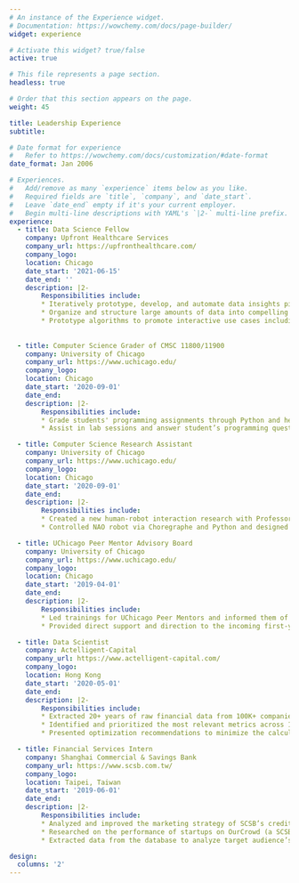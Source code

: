 ```yaml
---
# An instance of the Experience widget.
# Documentation: https://wowchemy.com/docs/page-builder/
widget: experience

# Activate this widget? true/false
active: true

# This file represents a page section.
headless: true

# Order that this section appears on the page.
weight: 45

title: Leadership Experience
subtitle:

# Date format for experience
#   Refer to https://wowchemy.com/docs/customization/#date-format
date_format: Jan 2006

# Experiences.
#   Add/remove as many `experience` items below as you like.
#   Required fields are `title`, `company`, and `date_start`.
#   Leave `date_end` empty if it's your current employer.
#   Begin multi-line descriptions with YAML's `|2-` multi-line prefix.
experience:
  - title: Data Science Fellow
    company: Upfront Healthcare Services
    company_url: https://upfronthealthcare.com/
    company_logo: 
    location: Chicago
    date_start: '2021-06-15'
    date_end: ''
    description: |2-
        Responsibilities include:
        * Iteratively prototype, develop, and automate data insights pipelines for anomaly detection through Microsoft Azure Synapse Analytics and Apache Spark Databricks
        * Organize and structure large amounts of data into compelling reports and dashboards using SQL and Tableau
        * Prototype algorithms to promote interactive use cases including intelligent outreach and dynamic personalization
  
        
  - title: Computer Science Grader of CMSC 11800/11900
    company: University of Chicago
    company_url: https://www.uchicago.edu/
    company_logo: 
    location: Chicago
    date_start: '2020-09-01'
    date_end: 
    description: |2-
        Responsibilities include:
        * Grade students' programming assignments through Python and help with subversion, git, canvas, and gradescope to assist the professors with the instruction of the course
        * Assist in lab sessions and answer student’s programming questions to help students better understand the course materials about data science and Machine Learning

  - title: Computer Science Research Assistant
    company: University of Chicago
    company_url: https://www.uchicago.edu/
    company_logo: 
    location: Chicago
    date_start: '2020-09-01'
    date_end: 
    description: |2-
        Responsibilities include:
        * Created a new human-robot interaction research with Professor Sarah Sebo at UChicago Department of Computer Science to investigate how NAO robots can facilitate deep conversations among human subjects
        * Controlled NAO robot via Choregraphe and Python and designed a program on Unity Game Engine that enables NAO to ask questions to pairs of participants and guide them in a meaningful conversation

  - title: UChicago Peer Mentor Advisory Board
    company: University of Chicago
    company_url: https://www.uchicago.edu/
    company_logo: 
    location: Chicago
    date_start: '2019-04-01'
    date_end: 
    description: |2-
        Responsibilities include:
        * Led trainings for UChicago Peer Mentors and informed them of their responsibilities
        * Provided direct support and direction to the incoming first-years and transfer students by responding to their questions, as they complete various tasks related to their transition to the College and the University of Chicago

  - title: Data Scientist
    company: Actelligent-Capital
    company_url: https://www.actelligent-capital.com/
    company_logo: 
    location: Hong Kong
    date_start: '2020-05-01'
    date_end: 
    description: |2-
        Responsibilities include:
        * Extracted 20+ years of raw financial data from 100K+ companies to calculate the financial metrics in each factor of the Fama and French model using SQL and Python
        * Identified and prioritized the most relevant metrics across 1000+ industries and sectors using a Machine Learning model to ultimately predict stock price performance and risks
        * Presented optimization recommendations to minimize the calculation time for financial metrics via Cython

  - title: Financial Services Intern
    company: Shanghai Commercial & Savings Bank
    company_url: https://www.scsb.com.tw/
    company_logo: 
    location: Taipei, Taiwan
    date_start: '2019-06-01'
    date_end: 
    description: |2-
        Responsibilities include:
        * Analyzed and improved the marketing strategy of SCSB’s credit card to increase its reach, engagement, and sales through Google Analytics and AdWords
        * Researched on the performance of startups on OurCrowd (a SCSB-sponsored startup investing platform) to assist the investment team with adjusting the investment plans
        * Extracted data from the database to analyze target audience’s engagement with the online bank by Python

design:
  columns: '2'
---
```

